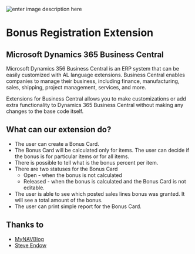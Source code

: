 ![enter image description here](https://dynamics365now.com/wp-content/uploads/2021/09/Dynamics-365-Business-Central-icon-logo-color-1-1024x287.png)

# Bonus Registration Extension

## Microsoft Dynamics 365 Business Central
Microsoft Dynamics 356 Business Central is an ERP system that can be easily customized with AL language extensions. Business Central enables companies to manage their business, including finance, manufacturing, sales, shipping, project management, services, and more.

Extensions for Business Central allows you to make customizations or add extra functionality to Dynamics 365 Business Central without making any changes to the base code itself.

## What can our extension do?

 - The user can create a Bonus Card. 
 - The Bonus Card will be calculated only for items. The user can decide if the bonus is for particular items or for all items. 
  - There is possible to tell what is the bonus percent per item.
  - There are two statuses for the Bonus Card
	  - Open - when the bonus is not calculated
	  -  Released - when the bonus is calculated and the Bonus Card is not editable.
- The user is able to see which posted sales lines bonus was granted. It will see a total amount of the bonus. 
- The user can print simple report for the Bonus Card.

## Thanks to

 - [MyNAVBlog](http://www.mynavblog.com/)
 - [Steve Endow](https://www.youtube.com/c/SteveEndow)
